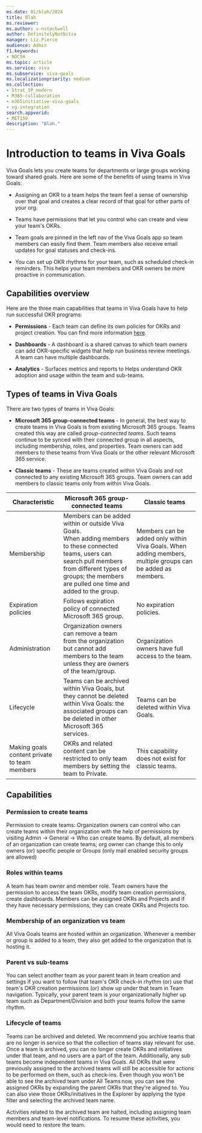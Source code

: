 ```yaml
---
ms.date: 01/blah/2024
title: Blah
ms.reviewer: 
ms.author: v-nstockwell
author: DefinitelyNotNitza
manager: Liz.Pierce
audience: Admin
f1.keywords:
- NOCSH
ms.topic: article
ms.service: viva
ms.subservice: viva-goals
ms.localizationpriority: medium
ms.collection:  
- Strat_SP_modern
- M365-collaboration
- m365initiative-viva-goals
- vg-integration  
search.appverid:
- MET150
description: "Blah."
---
```


# Introduction to teams in Viva Goals

Viva Goals lets you create teams for departments or large groups working toward shared goals. Here are some of the benefits of using teams in Viva Goals:

- Assigning an OKR to a team helps the team feel a sense of ownership over that goal and creates a clear record of that goal for other parts of your org.

- Teams have permissions that let you control who can create and view your team's OKRs.

- Team goals are pinned in the left nav of the Viva Goals app so team members can easily find them. Team members also receive email updates for goal statuses and check-ins.

- You can set up OKR rhythms for your team, such as scheduled check-in reminders. This helps your team members and OKR owners be more proactive in communication.

## Capabilities overview  

Here are the three main capabilities that teams in Viva Goals have to help run successful OKR programs:

- **Permissions** - Each team can define its own policies for OKRs and project creation. You can find more information [here](configure-okr-create-permissions.md).

- **Dashboards** - A dashboard is a shared canvas to which team owners can add OKR-specific widgets that help run business review meetings. A team can have multiple dashboards.

- **Analytics** - Surfaces metrics and reports to Helps understand OKR adoption and usage within the team and sub-teams. <!--Editor's Note: What is this saying?-->

## Types of teams in Viva Goals

There are two types of teams in Viva Goals:

- **Microsoft 365 group-connected teams** - In general, the best way to create teams in Viva Goals is from existing Microsoft 365 groups. Teams created this way are called *group-connected teams*. Such teams continue to be synced with their connected group in all aspects, including membership, roles, and properties. Team owners can add members to these teams from Viva Goals or the other relevant Microsoft 365 service.

- **Classic teams** - These are teams created within Viva Goals and not connected to any existing Microsoft 365 groups. Team owners can add members to classic teams only from within Viva Goals.

<!--Editor's Note: Now that I have a more complete understanding of the material, I actually think "native teams" works better.-->

| Characteristic | Microsoft 365 group-connected teams | Classic teams |
|--- | --- | --- |
|Membership | Members can be added within or outside Viva Goals.<br>When adding members to these connected teams, users can search pull members from different types of groups; the members are pulled one time and added to the group. | Members can be added only within Viva Goals. When adding members, multiple groups can be added as members.<!--Editor's Note: These require clarification.--> |
| Expiration policies | Follows expiration policy of connected Microsoft 365 group. | No expiration policies. |
| Administration | Organization owners can remove a team from the organization but cannot add members to the team unless they are owners of the team/group. | Organization owners have full access to the team. |
| Lifecycle | Teams can be archived within Viva Goals, but they cannot be deleted within Viva Goals: the associated groups can be deleted in other Microsoft 365 services. | Teams can be deleted within Viva Goals. |
| Making goals content private to team members | OKRs and related content can be restricted to only team members by setting the team to Private. | This capability does not exist for classic teams. |

## Capabilities

### Permission to create teams

Permission to create teams: Organization owners can control who can create teams within their organization with the help of permissions by visiting Admin -> General -> Who can create teams. By default, all members of an organization can create teams; org owner can change this to only owners (or) specific people or Groups (only mail enabled security groups are allowed)

### Roles within teams

A team has team owner and member role. Team owners have the permission to access the team OKRs, modify team creation permissions, create dashboards. Members can be assigned OKRs and Projects and if they have necessary permissions, they can create OKRs and Projects too.

### Membership of an organization vs team

All Viva Goals teams are hosted within an organization. Whenever a member or group is added to a team, they also get added to the organization that is hosting it.

### Parent vs sub-teams

You can select another team as your parent team in team creation and settings if you want to follow that team's OKR check-in rhythm (or) use that team's OKR creation permissions (or) show up under that team in Team navigation. Typically, your parent team is your organizationally higher up team such as Department/Division and both your teams follow the same rhythm.

### Lifecycle of teams

Teams can be archived and deleted. We recommend you archive teams that are no longer in service so that the collection of teams stay relevant for use. Once a team is archived, you can no longer create OKRs and initiatives under that team, and no users are a part of the team. Additionally, any sub teams become independent teams in Viva Goals. All OKRs that were previously assigned to the archived teams will still be accessible for actions to be performed on them, such as check-ins. Even though you won't be able to see the archived team under All Teams now, you can see the assigned OKRs by expanding the parent OKRs that they're aligned to. You can also view those OKRs/initiatives in the Explorer by applying the type filter and selecting the archived team name.

Activities related to the archived team are halted, including assigning team members and team-level notifications. To resume these activities, you would need to restore the team.
